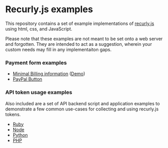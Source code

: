 Recurly.js examples
===================

This repository contains a set of example implementations of
[recurly.js][recurly-js] using html, css, and JavaScript.

Please note that these examples are not meant to be set onto a web server and
forgotten. They are intended to act as a suggestion, wherein your custom needs
may fill in any implementaiton gaps.

### Payment form examples
- [Minimal Billing information][example-minimal] ([Demo][demo-minimal])
- [PayPal Button][example-paypal]

### API token usage examples

Also included are a set of API backend script and application examples to
demonstrate a few common use-cases for collecting and using recurly.js tokens.

- [Ruby](api/ruby)
- [Node](api/node)
- [Python](api/python)
- [PHP](api/php)

[recurly-js]: https://github.com/recurly/recurly-js

[example-minimal]: examples/minimal
[example-paypal]: examples/paypal

[demo-minimal]: http://docs.recurly.com/js/examples/minimal
